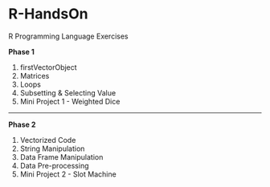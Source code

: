 # R-HandsOn
R Programming Language Exercises

<strong>Phase 1</strong>
<ol>
  <li>firstVectorObject</li>
  <li>Matrices</li>
  <li>Loops</li>
  <li>Subsetting & Selecting Value</li>
  <li>Mini Project 1 - Weighted Dice</li>
</ol>
<hr>
<strong>Phase 2</strong>
<ol>
  <li>Vectorized Code</li>
  <li>String Manipulation</li>
  <li>Data Frame Manipulation</li>
  <li>Data Pre-processing</li>
  <li>Mini Project 2 - Slot Machine</li>
</ol>
